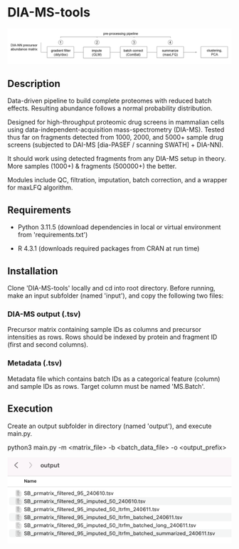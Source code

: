 # DIA-MS-tools

![output directory](https://github.com/BasuShaon/DIA-MS-tools/blob/main/docs/pipe.png)

## Description

Data-driven pipeline to build complete proteomes with reduced batch effects. Resulting abundance follows a normal probability distribution. 

Designed for high-throughput proteomic drug screens in mammalian cells using data-independent-acquisition mass-spectrometry (DIA-MS). Tested thus far on fragments detected from 1000, 2000, and 5000+ sample drug screens (subjected to DAI-MS [dia-PASEF / scanning SWATH] + DIA-NN).

It should work using detected fragments from any DIA-MS setup in theory. More samples (1000+) & fragments (500000+) the better. 

Modules include QC, filtration, imputation, batch correction, and a wrapper for maxLFQ algorithm.

## Requirements

- Python 3.11.5 (download dependencies in local or virtual environment from 'requirements.txt') 

- R 4.3.1 (downloads required packages from CRAN at run time)

## Installation 

Clone 'DIA-MS-tools' locally and cd into root directory. Before running, make an input subfolder (named 'input'), and copy the following two files:

### DIA-MS output (.tsv)

Precursor matrix containing sample IDs as columns and precursor intensities as rows. Rows should be indexed by protein and fragment ID (first and second columns). 

### Metadata (.tsv)

Metadata file which contains batch IDs as a categorical feature (column) and sample IDs as rows. Target column must be named 'MS.Batch'.

## Execution

Create an output subfolder in directory (named 'output'), and execute main.py.

python3 main.py -m <matrix_file> -b <batch_data_file> -o <output_prefix>

![output directory](https://github.com/BasuShaon/DIA-MS-tools/blob/main/docs/screen.png)

